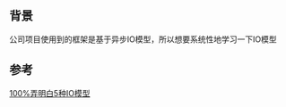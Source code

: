 ## 背景

公司项目使用到的框架是基于异步IO模型，所以想要系统性地学习一下IO模型



## 参考

[100%弄明白5种IO模型](https://zhuanlan.zhihu.com/p/115912936)